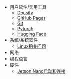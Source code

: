- 用户软件/实用工具
	- [Docsify](docsify.md)
	- [GitHub Pages](github_pages.md)
	- [Git](git.md)
	- [Pytorch](pytorch.md)
	- [Hugging Face](huggingface.md)
- 系统/系统软件
	- [Linux相关问题](Linux.md)
- 网络
- 编程语言
- 硬件
	- [Jetson Nano启动和连接](jetson_nano.md)